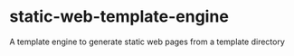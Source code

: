 # static-web-template-engine
A template engine to generate static web pages from a template directory
